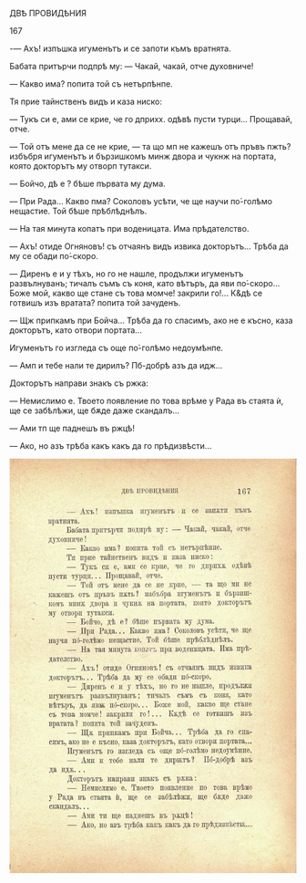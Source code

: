 ﻿ДВѢ ПРОВИДѢНИЯ

167

-— Ахъ! изпъшка игуменътъ и се запоти къмъ вратнята.

Бабата притърчи подпрѣ му: — Чакай, чакай, отче духовниче!

— Какво има? попита той съ нетърпѣнпе.

Тя прие тайнственъ видъ и каза ниско:

— Тукъ си е, ами се крие, че го дприхх. одѣвѣ пусти турци... Прощавай, отче.

— Той отъ мене да се не крие, — та що мп не кажешъ отъ пръвъ пжть? избъбря игуменътъ и бързишкомъ минж двора и чукнж на портата, която докторътъ му отворп тутакси.

— Бойчо, дѣ е ? бѣше първата му дума.

— При Рада... Какво пма? Соколовъ усѣти, че ще научи по́-голѣмо нещастие. Той бѣше прѣблѣднѣлъ.

— На тая минута копатъ при воденицата. Има прѣдателство.

— Ахъ! отиде Огняновъ! съ отчаянъ видъ извика докторътъ... Трѣба да му се обади по́-скоро.

— Диренъ е и у тѣхъ, но го не нашле, продължи игуменътъ развълнуванъ; тичалъ съмъ съ коня, като вѣтъръ, да яви по́-скоро... Боже мой, какво ще стане съ това момче! закрили го!... К&дѣ се готвишъ изъ вратата? попита той зачуденъ.

— Щж припкамъ при Бойча... Трѣба да го спасимъ, ако не е късно, каза докторътъ, като отвори портата...

Игуменътъ го изгледа съ още по́-голѣмо недоумѣнпе.

— Амп и тебе нали те дирилъ? Пб-добрѣ азъ да идж...

Докторътъ направи знакъ съ ржка:

— Немислимо е. Твоето появление по това врѣме у Рада въ стаята ѝ, ще се забѣлѣжи, ще бѫде даже скандалъ...

— Ами тп ще паднешъ въ ржцѣ!

— Ако, но азъ трѣба какъ какъ да го прѣдизвѣсти...

![original](../images/190.jpg)

